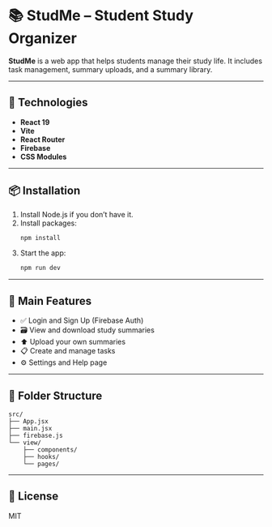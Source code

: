 # 📚 StudMe – Student Study Organizer

**StudMe** is a web app that helps students manage their study life. It includes task management, summary uploads, and a summary library.

---

## 🚀 Technologies

- **React 19**
- **Vite**
- **React Router**
- **Firebase**
- **CSS Modules**

---

## 📦 Installation

1. Install Node.js if you don’t have it.
2. Install packages:
   ```bash
   npm install
   ```
3. Start the app:
   ```bash
   npm run dev
   ```

---

## 🧩 Main Features

- ✅ Login and Sign Up (Firebase Auth)
- 🗃️ View and download study summaries
- ⬆️ Upload your own summaries
- 📋 Create and manage tasks
- ⚙️ Settings and Help page

---

## 📁 Folder Structure

```
src/
├── App.jsx
├── main.jsx
├── firebase.js
└── view/
    ├── components/
    ├── hooks/
    └── pages/
```

---

## 📄 License

MIT
